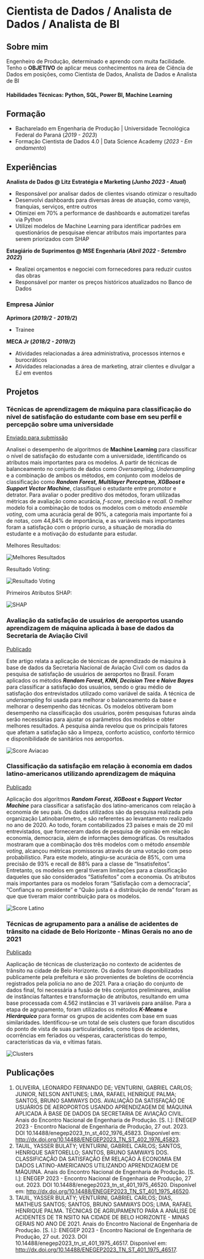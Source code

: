 # Cientista de Dados / Analista de Dados / Analista de BI

## Sobre mim
Engenheiro de Produção, determinado e aprendo com muita facilidade. Tenho o **OBJETIVO** de aplicar meus conhecimentos na área de Ciência de Dados em posições, como Cientista de Dados, Analista de Dados e Analista de BI

#### Habilidades Técnicas: Python, SQL, Power BI, Machine Learning

## Formação
- Bacharelado em Engenharia de Produção | Universidade Tecnológica Federal do Paraná (_2019 - 2023_)								       		
- Formação Cientista de Dados 4.0	| Data Science Academy (_2023 - Em andamento_)	 			        		

## Experiências
**Analista de Dados @ Litz Estratégia e Marketing (_Junho 2023 - Atual_)**
- Responsável por analisar dados de clientes visando otimizar o resultado
- Desenvolvi dashboards para diversas áreas de atuação, como varejo, franquias, serviços, entre outros
- Otimizei em 70% a performance de dashboards e automatizei tarefas via Python
- Utilizei modelos de Machine Learning para identificar padrões em questionários de pesquisae elencar atributos mais importantes para serem priorizados com SHAP

**Estagiário de Suprimentos @ MSE Engenharia (_Abril 2022 - Setembro 2022_)**
- Realizei orçamentos e negociei com fornecedores para reduzir custos das obras
- Responsável por manter os preços históricos atualizados no Banco de Dados

### Empresa Júnior
**Aprimora (_2019/2 - 2019/2_)**
- Trainee

**MECA Jr (_2018/2 - 2019/2_)**
- Atividades relacionadas a área administrativa, processos internos e burocráticos
- Atividades relacionadas a área de marketing, atrair clientes e divulgar a EJ em eventos 
  
## Projetos
### Técnicas de aprendizagem de máquina para classificação do nível de satisfação do estudante com base em seu perfil e percepção sobre uma universidade
[Enviado para submissão](https://drive.google.com/file/d/1mWIL1zGipppVKKieSNnN5gx_m9D8AuZQ/view?usp=sharing)

Analisei o desempenho de algoritmos de **Machine Learning** para classificar o nível de satisfação do estudante com a universidade, identificando os atributos mais importantes para os modelos. A partir de técnicas de balanceamento no conjunto de dados como _Oversampling, Undersampling_ e a combinação de ambos os métodos, em conjunto com modelos de classificação como **_Random Forest, Multilayer Perceptron, XGBoost_ e _Support Vector Machine_**, classifiquei o estudante entre promotor e detrator. Para avaliar o poder preditivo dos métodos, foram utilizadas métricas de avaliação como acurácia, _f-score_, precisão e _recall_. O melhor modelo foi a combinação de todos os modelos com o método _ensemble voting_, com uma acurácia geral de 90%, a categoria mais importante foi a de notas, com 44,84% de importância, e as variáveis mais importantes foram a satisfação com o próprio curso, a situação de moradia do estudante e a motivação do estudante para estudar.

Melhores Resultados:

![Melhores Resultados](/assets/best_scores.png)

Resultado Voting:

![Resultado Voting](/assets/voting.png)

Primeiros Atributos SHAP:

![SHAP](/assets/shap.png)

### Avaliação da satisfação de usuários de aeroportos usando aprendizagem de máquina aplicada à base de dados da Secretaria de Aviação Civil
[Publicado](http://dx.doi.org/10.14488/ENEGEP2023_TN_ST_402_1976_45823)

Este artigo relata a aplicação de técnicas de aprendizado de máquina à base de dados da Secretaria Nacional de Aviação Civil com os dados da pesquisa de satisfação de usuários de aeroportos no Brasil. Foram aplicados os métodos **_Random Forest, KNN, Decision Tree_ e _Naive Bayes_** para classificar a satisfação dos usuários, sendo o grau médio de satisfação dos entrevistados utilizado como variável de saída. A técnica de _undersampling_ foi usada para melhorar o balanceamento da base e melhorar o desempenho das técnicas. Os modelos obtiveram bom desempenho na classificação dos usuários, porém pesquisas futuras ainda serão necessárias para ajustar os parâmetros dos modelos e obter melhores resultados. A pesquisa ainda revelou que os principais fatores que afetam a satisfação são a limpeza, conforto acústico, conforto térmico e disponibilidade de sanitários nos aeroportos.

![Score Aviacao](/assets/scores_aviacao.png)


### Classificação da satisfação em relação à economia em dados latino-americanos utilizando aprendizagem de máquina
[Publicado](http://dx.doi.org/10.14488/ENEGEP2023_TN_ST_401_1975_46520)

Aplicação dos algoritmos **_Random Forest, XGBoost_ e _Support Vector Machine_** para classificar a satisfação dos latino-americanos com relação à economia de seu país. Os dados utilizados são da pesquisa realizada pela organização Latinobarômetro, e são referentes ao levantamento realizado no ano de 2020. Ao todo, foram contabilizados 23 países e mais de 20 mil entrevistados, que forneceram dados de pesquisa de opinião em relação economia, democracia, além de informações demográficas. Os resultados mostraram que a combinação dos três modelos com o método _ensemble voting_, alcançou métricas promissoras através de uma votação com peso probabilístico. Para este modelo, atingiu-se acurácia de 85%, com uma precisão de 93% e recall de 88% para a classe de “Insatisfeitos”. Entretanto, os modelos em geral tiveram limitações para a classificação daqueles que são considerados “Satisfeitos” com a economia. Os atributos mais importantes para os modelos foram “Satisfação com a democracia”, “Confiança no presidente” e “Quão justa é a distribuição de renda” foram as que que tiveram maior contribuição para os modelos.

![Score Latino](/assets/scores_latino.png)

### Técnicas de agrupamento para a análise de acidentes de trânsito na cidade de Belo Horizonte - Minas Gerais no ano de 2021
[Publicado](http://dx.doi.org/10.14488/ENEGEP2023_TN_ST_401_1975_46517)

Aaplicação de técnicas de clusterização no contexto de acidentes de trânsito na cidade de Belo Horizonte. Os dados foram disponibilizados publicamente pela prefeitura e são provenientes de boletins de ocorrência registrados pela polícia no ano de 2021. Para a criação do conjunto de dados final, foi necessária a fusão de três conjuntos preliminares, análise de instâncias faltantes e transformação de atributos, resultando em uma base processada com 4.562 instâncias e 31 variáveis para análise. Para a etapa de agrupamento, foram utilizados os métodos **_K-Means_ e _Hierárquico_** para formar os grupos de acidentes com base em suas similaridades. Identificou-se um total de seis clusters que foram discutidos do ponto de vista de suas particularidades, como tipos de acidentes, ocorrências em feriados ou vésperas, características do tempo, características da via, e vítimas fatais.

![Clusters](/assets/clusters.png)

## Publicações
1. OLIVEIRA, LEONARDO FERNANDO DE; VENTURINI, GABRIEL CARLOS; JUNIOR, NELSON ANTUNES; LIMA, RAFAEL HENRIQUE PALMA; SANTOS, BRUNO SAMWAYS DOS. AVALIAÇÃO DA SATISFAÇÃO DE USUÁRIOS DE AEROPORTOS USANDO APRENDIZAGEM DE MÁQUINA APLICADA À BASE DE DADOS DA SECRETARIA DE AVIAÇÃO CIVIL. Anais do Encontro Nacional de Engenharia de Produção. [S. l.]: ENEGEP 2023 - Encontro Nacional de Engenharia de Produção, 27 out. 2023. DOI 10.14488/enegep2023_tn_st_402_1976_45823. Disponível em: http://dx.doi.org/10.14488/ENEGEP2023_TN_ST_402_1976_45823.
2. TAUIL, YASSER BULATY; VENTURINI, GABRIEL CARLOS; SANTOS, HENRIQUE SARTORELLO; SANTOS, BRUNO SAMWAYS DOS. CLASSIFICAÇÃO DA SATISFAÇÃO EM RELAÇÃO À ECONOMIA EM DADOS LATINO-AMERICANOS UTILIZANDO APRENDIZAGEM DE MÁQUINA. Anais do Encontro Nacional de Engenharia de Produção. [S. l.]: ENEGEP 2023 - Encontro Nacional de Engenharia de Produção, 27 out. 2023. DOI 10.14488/enegep2023_tn_st_401_1975_46520. Disponível em: http://dx.doi.org/10.14488/ENEGEP2023_TN_ST_401_1975_46520.
3. TAUIL, YASSER BULATY; VENTURINI, GABRIEL CARLOS; DIAS, MATHEUS SANTOS; SANTOS, BRUNO SAMWAYS DOS; LIMA, RAFAEL HENRIQUE PALMA. TÉCNICAS DE AGRUPAMENTO PARA A ANÁLISE DE ACIDENTES DE TR NSITO NA CIDADE DE BELO HORIZONTE - MINAS GERAIS NO ANO DE 2021. Anais do Encontro Nacional de Engenharia de Produção. [S. l.]: ENEGEP 2023 - Encontro Nacional de Engenharia de Produção, 27 out. 2023. DOI 10.14488/enegep2023_tn_st_401_1975_46517. Disponível em: http://dx.doi.org/10.14488/ENEGEP2023_TN_ST_401_1975_46517.
